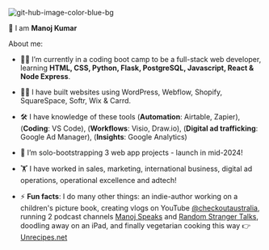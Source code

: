 ![git-hub-image-color-blue-bg](https://github.com/emanoj1/emanoj1/assets/37259245/21c79dde-4741-4305-b3aa-3c7ebf368710)

👋 I am **Manoj Kumar**

About me:

- 👨‍💻 I’m currently in a coding boot camp to be a full-stack web developer, learning **HTML, CSS, Python, Flask, PostgreSQL, Javascript, React & Node Express**.
- 👷‍♂️ I have built websites using WordPress, Webflow, Shopify, SquareSpace, Softr, Wix & Carrd.
- 🛠 I have knowledge of these tools (**Automation**: Airtable, Zapier), (**Coding**: VS Code), (**Workflows**: Visio, Draw.io), (**Digital ad trafficking**: Google Ad Manager), (**Insights**: Google Analytics)     
- 🚀 I’m solo-bootstrapping 3 web app projects - launch in mid-2024!
- 🏋 I have worked in sales, marketing, international business, digital ad operations, operational excellence and adtech!

- ⚡ **Fun facts**: I do many other things: an indie-author working on a children's picture book, creating vlogs on YouTube [@checkoutaustralia](https://youtube.com/@checkoutaustralia), running 2 podcast channels [Manoj Speaks](https://podcasters.spotify.com/pod/show/manojspeaks) and [Random Stranger Talks](https://randomstrangertalk.com/), doodling away on an iPad, and finally vegetarian cooking this way 👉 [Unrecipes.net](https://unrecipes.net)
